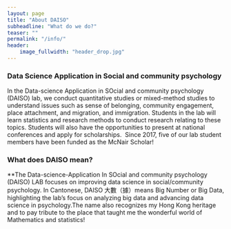 ```yaml
---
layout: page
title: "About DAISO"
subheadline: "What do we do?"
teaser: ""
permalink: "/info/"
header:
    image_fullwidth: "header_drop.jpg"
---
```



### Data Science Application in Social and community psychology 

In the Data-science Application in SOcial and community psychology (DAISO) lab, we conduct quantitative studies or mixed-method studies to understand issues such as sense of belonging, community engagement, place attachment, and migration, and immigration. Students in the lab will learn statistics and research methods to conduct research relating to these topics. Students will also have the opportunities to present at national conferences and apply for scholarships.  Since 2017, five of our lab student members have been funded as the McNair Scholar!

### What does DAISO mean?

**The Data-science-Application In SOcial and community psychology (DAISO) LAB focuses on improving data science in social/community psychology. In Cantonese, DAISO 大數（據）means Big Number or Big Data, highlighting the lab’s focus on analyzing big data and advancing data science in psychology.The name also recognizes my Hong Kong heritage and to pay tribute to the place that taught me the wonderful world of Mathematics and statistics! 
